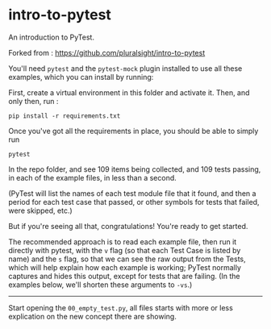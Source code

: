 # intro-to-pytest
An introduction to PyTest.

Forked from : https://github.com/pluralsight/intro-to-pytest

You'll need `pytest` and the `pytest-mock` plugin installed to use all these examples, which you can install by running:

First, create a virtual environment in this folder and activate it. Then, and only then,
run :

```
pip install -r requirements.txt
```

Once you've got all the requirements in place, you should be able to simply run

```
pytest
```

In the repo folder, and see 109 items being collected, and 109 tests passing, in each of the example files, in less 
than a second.

(PyTest will list the names of each test module file that it found, and then a period for each test case that passed, 
or other symbols for tests that failed, were skipped, etc.)

But if you're seeing all that, congratulations! You're ready to get started.

The recommended approach is to read each example file, then run it directly with pytest, with the `v` flag (so that 
each Test Case is listed by name) and the `s` flag, so that we can see the raw output from the Tests, which will help 
explain how each example is working; PyTest normally captures and hides this output, except for tests that are failing. 
(In the examples below, we'll shorten these arguments to `-vs`.)

----

Start opening the `00_empty_test.py`, all files starts with more or less explication on the new concept there are showing.
